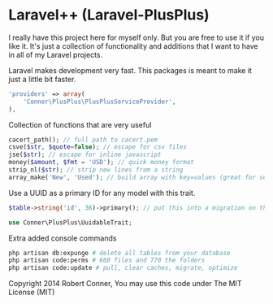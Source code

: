 Laravel++ (Laravel-PlusPlus)
================

I really have this project here for myself only. But you are free to use it if you like it. It's just a collection of functionality and additions that I want to have in all of my Laravel projects.

Laravel makes development very fast. This packages is meant to make it just a little bit faster.
```php
'providers' => array(
	'Conner\PlusPlus\PlusPlusServiceProvider',
),
```

Collection of functions that are very useful
```php
cacert_path(); // full path to cacert.pem
csve($str, $quote=false); // escape for csv files
jse($str); // escape for inline javascript
money($amount, $fmt = 'USD'); // quick money format
strip_nl($str); // strip new lines from a string
array_make('New', 'Used'); // build array with key=values (great for selects)
```

Use a UUID as a primary ID for any model with this trait.
```php
$table->string('id', 36)->primary(); // put this into a migration on the table

use Conner\PlusPlus\UuidableTrait;
```

Extra added console commands
```bash
php artisan db:expunge # delete all tables from your database
php artisan code:perms # 660 files and 770 the folders
php artisan code:update # pull, clear caches, migrate, optimize
```

Copyright 2014 Robert Conner, You may use this code under The MIT License (MIT)